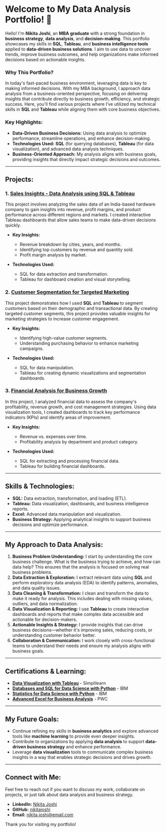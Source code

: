 # Welcome to My Data Analysis Portfolio! 🌟

Hello! I'm **Nikita Joshi**, an **MBA graduate** with a strong foundation in **business strategy**, **data analysis**, and **decision-making**. This portfolio showcases my skills in **SQL**, **Tableau**, and **business intelligence tools** applied to **data-driven business solutions**. I aim to use data to uncover trends, improve business outcomes, and help organizations make informed decisions based on actionable insights.

### Why This Portfolio?

In today's fast-paced business environment, leveraging data is key to making informed decisions. With my MBA background, I approach data analysis from a business-oriented perspective, focusing on delivering insights that contribute directly to business growth, efficiency, and strategic success. Here, you'll find various projects where I’ve utilized my technical skills in **SQL** and **Tableau** while aligning them with core business objectives.

### Key Highlights:
- **Data-Driven Business Decisions:** Using data analysis to optimize performance, streamline operations, and enhance decision-making.
- **Technologies Used:** **SQL** (for querying databases), **Tableau** (for data visualization), and advanced data analysis techniques.
- **Business-Oriented Approach:** My analysis aligns with business goals, providing insights that directly impact strategic decisions and outcomes.

---

## **Projects:**

### 1. [Sales Insights - Data Analysis using SQL & Tableau](https://github.com/nikitajoshi/Sales-Insights-Data-Analysis)
This project involves analyzing the sales data of an India-based hardware company to gain insights into revenue, profit margins, and product performance across different regions and markets. I created interactive Tableau dashboards that allow sales teams to make data-driven decisions quickly.

- **Key Insights:**
  - Revenue breakdown by cities, years, and months.
  - Identifying top customers by revenue and quantity sold.
  - Profit margin analysis by market.
  
- **Technologies Used:**
  - SQL for data extraction and transformation.
  - Tableau for dashboard creation and visual storytelling.

### 2. [Customer Segmentation for Targeted Marketing](https://github.com/nikitajoshi/Customer-Segmentation)
This project demonstrates how I used **SQL** and **Tableau** to segment customers based on their demographic and transactional data. By creating targeted customer segments, this project provides valuable insights for marketing strategies to increase customer engagement.

- **Key Insights:**
  - Identifying high-value customer segments.
  - Understanding purchasing behavior to enhance marketing campaigns.

- **Technologies Used:**
  - SQL for data manipulation.
  - Tableau for creating dynamic visualizations and segmentation dashboards.

### 3. [Financial Analysis for Business Growth](https://github.com/nikitajoshi/Financial-Analysis)
In this project, I analyzed financial data to assess the company's profitability, revenue growth, and cost management strategies. Using data visualization tools, I created dashboards to track key performance indicators (KPIs) and identify areas of improvement.

- **Key Insights:**
  - Revenue vs. expenses over time.
  - Profitability analysis by department and product category.

- **Technologies Used:**
  - SQL for extracting and processing financial data.
  - Tableau for building financial dashboards.

---

## **Skills & Technologies:**

- **SQL:** Data extraction, transformation, and loading (ETL).
- **Tableau:** Data visualization, dashboards, and business intelligence reports.
- **Excel:** Advanced data manipulation and visualization.
- **Business Strategy:** Applying analytical insights to support business decisions and optimize performance.

---

## **My Approach to Data Analysis:**

1. **Business Problem Understanding:** I start by understanding the core business challenge. What is the business trying to achieve, and how can data help? This ensures that the analysis is focused on solving real business problems.
2. **Data Extraction & Exploration:** I extract relevant data using **SQL** and perform exploratory data analysis (EDA) to identify patterns, anomalies, and data quality issues.
3. **Data Cleaning & Transformation:** I clean and transform the data to make it ready for analysis. This includes dealing with missing values, outliers, and data normalization.
4. **Data Visualization & Reporting:** I use **Tableau** to create interactive dashboards and reports that make complex data accessible and actionable for decision-makers.
5. **Actionable Insights & Strategy:** I provide insights that can drive business decisions—whether it's improving sales, reducing costs, or understanding customer behavior better.
6. **Collaboration & Communication:** I work closely with cross-functional teams to understand their needs and ensure my analysis aligns with business goals.

---

## **Certifications & Learning:**

- **[Data Visualization with Tableau](https://www.simplilearn.com/skillup-certificate-landing?token=eyJjb3Vyc2VfaWQiOiI3OTUiLCJjZXJ0aWZpY2F0ZV91cmwiOiJodHRwczpcL1wvY2VydGlmaWNhdGVzLnNpbXBsaWNkbi5uZXRcL3NoYXJlXC90aHVtYl8zMzkyNjI4XzE2NTAxMTE0NzcucG5nIiwidXNlcm5hbWUiOiJBbmtpdCBHdXB0YSJ9&utm_source=shared-certificate&utm_medium=lms&utm_campaign=shared-certificate-promotion)** - Simplilearn
- **[Databases and SQL for Data Science with Python](https://github.com/nikitajoshi)** - IBM
- **[Statistics for Data Science with Python](https://www.credly.com/badges/354576a0-b672-4245-8cad-82dc3f3df76f/public_url)** - IBM
- **[Advanced Excel for Business Analysis](https://www.coursera.org/account/accomplishments/certificate/CY9V466RB36R)** - PWC

---

## **My Future Goals:**

- Continue refining my skills in **business analytics** and explore advanced tools like **machine learning** to provide even deeper insights.
- Contribute to organizations by applying **data analysis** to support **data-driven business strategy** and enhance performance.
- Leverage **data visualization** tools to communicate complex business insights in a way that enables strategic decisions and drives growth.

---

## **Connect with Me:**

Feel free to reach out if you want to discuss my work, collaborate on projects, or just talk about data analysis and business strategy.

- **LinkedIn:** [Nikita Joshi](https://www.linkedin.com/in/nikitajoshi)
- **GitHub:** [nikitajoshi](https://github.com/nikitajoshi)
- **Email:** nikita.joshi@email.com

Thank you for visiting my portfolio!
